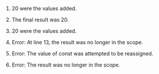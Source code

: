
1)  20 were the values added.

2)  The final result was 20.

3)  20 were the values added.

4)  Error:
    At line 13, the result was no longer in the scope.

5)  Error:
    The value of const was attempted to be reassigned.

6)  Error:
    The result was no longer in the scope.
